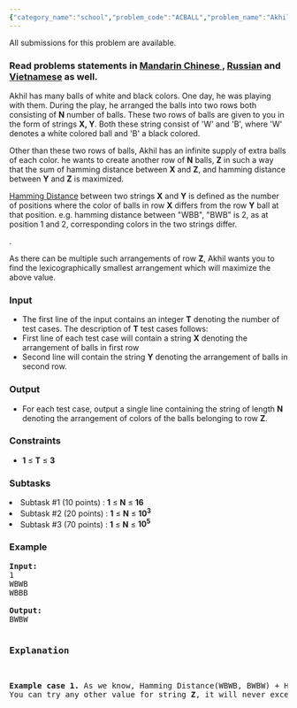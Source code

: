 ```yaml
---
{"category_name":"school","problem_code":"ACBALL","problem_name":"Akhil And Colored Balls","languages_supported":{"0":"ADA","1":"ASM","2":"BASH","3":"BF","4":"C","5":"C99 strict","6":"CAML","7":"CLOJ","8":"CLPS","9":"CPP 4.3.2","10":"CPP 4.9.2","11":"CPP14","12":"CS2","13":"D","14":"ERL","15":"FORT","16":"FS","17":"GO","18":"HASK","19":"ICK","20":"ICON","21":"JAVA","22":"JS","23":"LISP clisp","24":"LISP sbcl","25":"LUA","26":"NEM","27":"NICE","28":"NODEJS","29":"PAS fpc","30":"PAS gpc","31":"PERL","32":"PERL6","33":"PHP","34":"PIKE","35":"PRLG","36":"PYPY","37":"PYTH","38":"PYTH 3.4","39":"RUBY","40":"SCALA","41":"SCM chicken","42":"SCM guile","43":"SCM qobi","44":"ST","45":"TCL","46":"TEXT","47":"WSPC"},"max_timelimit":1,"source_sizelimit":50000,"problem_author":"amitpandeykgp","problem_tester":"prateekg603","date_added":"7-05-2016","tags":{"0":"amitpandeykgp","1":"greedy","2":"ltime36"},"editorial_url":"http://discuss.codechef.com/problems/ACBALL","time":{"view_start_date":1464454800,"submit_start_date":1464454800,"visible_start_date":1464454800,"end_date":1735669800},"layout":"problem"}
---
```

<span class="solution-visible-txt">All submissions for this problem are available.</span><h3> Read problems statements in <a target="_blank" href="http://www.codechef.com/download/translated/LTIME36/mandarin/ACBALL.pdf">Mandarin Chinese </a>, <a target="_blank" href="http://www.codechef.com/download/translated/LTIME36/russian/ACBALL.pdf">Russian</a> and <a target="_blank" href="http://www.codechef.com/download/translated/LTIME36/vietnamese/ACBALL.pdf">Vietnamese</a> as well.</h3>


<p>Akhil has many balls of white and black colors. One day, he was playing with them. During the play, he arranged the balls into two rows both consisting of <b>N</b> number of balls. These two rows of balls are given to you in the form of strings <b>X, Y</b>. Both these string consist of 'W' and 'B', where 'W' denotes a white colored ball and 'B' a black colored.
</p>

<p>Other than these two rows of balls, Akhil has an infinite supply of extra balls of each color. he wants to create another row of <b>N</b> balls, <b>Z</b> in such a way that the sum of hamming distance between <b>X</b> and <b>Z</b>, and hamming distance between <b>Y</b> and <b>Z</b> is maximized.</p>

<p><a href = "https://en.wikipedia.org/wiki/Hamming_distance">Hamming Distance</a> between two strings <b>X</b> and <b>Y</b> is defined as the number of positions where the color of balls in row <b>X</b> differs from the row <b>Y</b> ball at that position. e.g. hamming distance between "WBB", "BWB" is 2, as at position 1 and 2, corresponding colors in the two strings differ.</p>.

<p>As there can be multiple such arrangements of row <b>Z</b>, Akhil wants you to find the lexicographically smallest arrangement which will maximize the above value. 
</p>


<h3>Input</h3>
<ul>
<li>The first line of the input contains an integer <b>T</b> denoting the number of test cases. The description of <b>T</b> test cases follows:</li>
<li>First line of each test case will contain a string <b>X</b> denoting the arrangement of balls in first row</li>
<li>Second line will contain the string <b>Y</b> denoting the arrangement of balls in second row.</li>
</ul>

<h3>Output</h3>
<ul>
<li>For each test case, output a single line containing the string of length <b>N</b> denoting the arrangement of colors of the balls belonging to row <b>Z</b>.</li>
</ul>

<h3>Constraints</h3>
<ul>
<li><b>1</b> ≤ <b>T</b> ≤ <b>3</b></li>
</ul>

<h3>Subtasks</h3>
<li>Subtask #1 (10 points) : <b>1</b> ≤ <b>N</b> ≤ <b>16</b></li>
<li>Subtask #2 (20 points) : <b>1</b> ≤ <b>N</b> ≤ <b>10<sup>3</sup></b></li>
<li>Subtask #3 (70 points) : <b>1</b> ≤ <b>N</b> ≤ <b>10<sup>5</sup></b></li>
</ul>

<h3>Example</h3>

<pre><b>Input:</b>
1
WBWB
WBBB

<b>Output:</b>
BWBW

<h3>Explanation</h3>
<p><b>Example case 1.</b> As we know, Hamming Distance(WBWB, BWBW) + Hamming Distance(WBBB, BWBW) = 4 + 3 = 7.
You can try any other value for string <b>Z</b>, it will never exceed 6. </p>